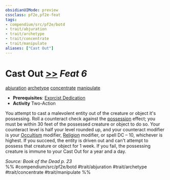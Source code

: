```yaml
---
obsidianUIMode: preview
cssclass: pf2e,pf2e-feat
tags:
- compendium/src/pf2e/botd
- trait/abjuration
- trait/archetype
- trait/concentrate
- trait/manipulate
aliases: ["Cast Out"]
---
```

# Cast Out  [>>](/rules/core-rulebook/chapter-9-playing-the-game.md#Actions "Two-Action") *Feat 6*  
[abjuration](/rules/traits/abjuration.md)  [archetype](/rules/traits/archetype.md)  [concentrate](/rules/traits/concentrate.md)  [manipulate](/rules/traits/manipulate.md)  

- **Prerequisites**: [Exorcist Dedication](/compendium/feats/exorcist-dedication-botd.md)
- **Activity** Two-Action

You attempt to cast a malevolent entity out of the creature or object it's possessing. Roll a counteract check against the [possession](/rules/traits/possession.md) effect; you must be within 30 feet of the possessed creature or object to do so. Your counteract level is half your level rounded up, and your counteract modifier is your [Occultism](/compendium/skills.md#Occultism) modifier, [Religion](/compendium/skills.md#Religion) modifier, or spell DC – 10, whichever is highest. If you succeed, the entity is driven out and can't attempt to possess that creature or object for 1 week. If you fail, the possessing creature is immune to your Cast Out for a year and a day.

*Source: Book of the Dead p. 23*  
%% #compendium/src/pf2e/botd #trait/abjuration #trait/archetype #trait/concentrate #trait/manipulate %%
